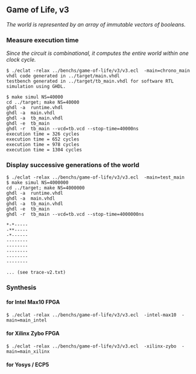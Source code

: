 ## Game of Life, v3

*The world is represented by an array of immutable vectors of booleans.*

### Measure execution time

*Since the circuit is combinational, 
 it computes the entire world within one clock cycle.*

```
$ ./eclat -relax ../benchs/game-of-life/v3/v3.ecl  -main=chrono_main
vhdl code generated in ../target/main.vhdl 
testbench generated in ../target/tb_main.vhdl for software RTL simulation using GHDL.

$ make simul NS=40000
cd ../target; make NS=40000
ghdl -a  runtime.vhdl
ghdl -a  main.vhdl
ghdl -a  tb_main.vhdl
ghdl -e  tb_main
ghdl -r  tb_main --vcd=tb.vcd --stop-time=40000ns
execution time = 326 cycles 
execution time = 652 cycles 
execution time = 978 cycles 
execution time = 1304 cycles 
```

### Display successive generations of the world

```
$ ./eclat -relax ../benchs/game-of-life/v3/v3.ecl  -main=test_main
$ make simul NS=4000000
cd ../target; make NS=4000000
ghdl -a  runtime.vhdl
ghdl -a  main.vhdl
ghdl -a  tb_main.vhdl
ghdl -e  tb_main
ghdl -r  tb_main --vcd=tb.vcd --stop-time=4000000ns
 
*-*----- 
-**----- 
-*------ 
-------- 
-------- 
-------- 
-------- 
-------- 

... (see trace-v2.txt)
```

### Synthesis

#### for Intel Max10 FPGA

```
$ ./eclat -relax ../benchs/game-of-life/v3/v3.ecl  -intel-max10  -main=main_intel
```

#### for Xilinx Zybo FPGA

```
$ ./eclat -relax ../benchs/game-of-life/v3/v3.ecl  -xilinx-zybo  -main=main_xilinx
```

#### for Yosys / ECP5